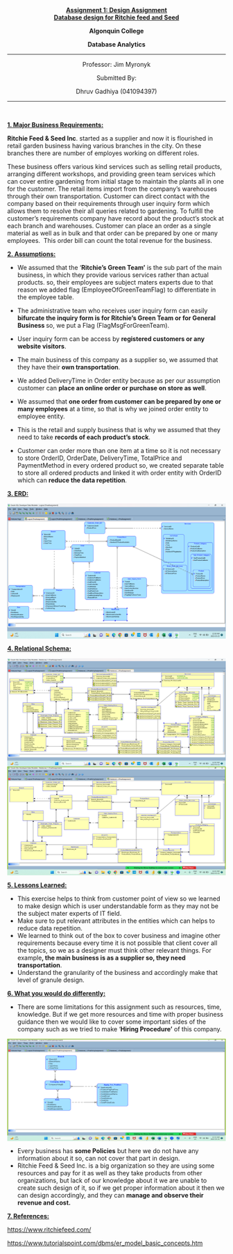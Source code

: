 <p style="text-align: center;"><strong><u>Assignment 1: Design Assignment<br /> Database design for Ritchie feed and Seed</u></strong></p>
<p style="text-align: center;"><strong>Algonquin College</strong></p>
<p style="text-align: center;"><strong>Database Analytics</strong></p>
<hr />
<p style="text-align: center;">Professor: Jim Myronyk</p>
<p style="text-align: center;">Submitted By:</p>
<p style="text-align: center;">Dhruv Gadhiya (041094397)</p>
<hr />
<p style="text-align: center;">&nbsp;</p>




<p><strong><u>1. Major Business Requirements:</u></strong></p>

<p><strong>Ritchie Feed &amp; Seed Inc</strong>. started as a supplier and now it is flourished in retail garden business having various branches in the city. On these branches there are number of employes working on different roles.</p>
<p>These business offers various kind services such as selling retail products, arranging different workshops, and providing green team services which can cover entire gardening from initial stage to maintain the plants all in one for the customer. The retail items import from the company&rsquo;s warehouses through their own transportation. Customer can direct contact with the company based on their requirements through user inquiry form which allows them to resolve their all queries related to gardening. To fulfill the customer&rsquo;s requirements company have record about the product&rsquo;s stock at each branch and warehouses. Customer can place an order as a single material as well as in bulk and that order can be prepared by one or many employees.&nbsp; This order bill can count the total revenue for the business.</p>



<p><strong><u>2. Assumptions:</u></strong></p>

<ul>
<li>We assumed that the &lsquo;<strong>Ritchie&rsquo;s Green Team&rsquo;</strong> is the sub part of the main business, in which they provide various services rather than actual products. so, their employees are subject maters experts due to that reason we added flag (EmployeeOfGreenTeamFlag) to differentiate in the employee table.</li>
</ul>

<ul>
<li>The administrative team who receives user inquiry form can easily<strong> bifurcate the inquiry form is for Ritchie&rsquo;s Green Team or for General Business </strong>so, we put a Flag (FlagMsgForGreenTeam).</li>
</ul>

<ul>
<li>User inquiry form can be access by <strong>registered customers or any website visitors</strong>.</li>
</ul>

<ul>
<li>The main business of this company as a supplier so, we assumed that they have their <strong>own transportation</strong>.</li>
</ul>

<ul>
<li>We added DeliveryTime in Order entity because as per our assumption customer can <strong>place an online order or purchase on store as well</strong>.</li>
</ul>

<ul>
<li>We assumed that <strong>one order from customer can be prepared by one or many employees</strong> at a time, so that is why we joined order entity to employee entity.</li>
</ul>

<ul>
<li>This is the retail and supply business that is why we assumed that they need to take <strong>records of each product&rsquo;s stock</strong>.</li>
</ul>

<ul>
<li>Customer can order more than one item at a time so it is not necessary to store OrderID, OrderDate, DeliveryTime, TotalPrice and PaymentMethod in every ordered product so, we created separate table to store all ordered products and linked it with order entity with OrderID which can <strong>reduce the data repetition</strong>.</li>
</ul>

<p><strong><u>3. ERD:</u></strong></p>
<img align="center" alt="Logical" src="https://github.com/dhvgadhiya99/DatabaseDesign-/blob/main/Logical.png">



<p><strong><u>4. Relational Schema:</u></strong></p>
<img align="center" alt="Relational" src="https://github.com/dhvgadhiya99/DatabaseDesign-/blob/main/Relational.png">
<img align="center" alt="Relational2" src="https://github.com/dhvgadhiya99/DatabaseDesign-/blob/main/Relational2.png">
<p><strong><u>5. Lessons Learned:</u></strong></p>

<ul>
<li>This exercise helps to think from customer point of view so we learned to make design which is user understandable form as they may not be the subject mater experts of IT field.</li>
<li>Make sure to put relevant attributes in the entities which can helps to reduce data repetition.</li>
<li>We learned to think out of the box to cover business and imagine other requirements because every time it is not possible that client cover all the topics, so we as a designer must think other relevant things. For example<strong>, the main business is as a supplier so, they need transportation</strong>.</li>
<li>Understand the granularity of the business and accordingly make that level of granule design.</li>
</ul>

<p><strong><u>6. What you would do differently:</u></strong></p>

<ul>
<li>There are some limitations for this assignment such as resources, time, knowledge. But if we get more resources and time with proper business guidance then we would like to cover some important sides of the company such as we tried to make &lsquo;<strong>Hiring Procedure&rsquo;</strong> of this company.</li>
</ul>
<img align="center" alt="Logical" src="https://github.com/dhvgadhiya99/DatabaseDesign-/blob/main/Additional.png">
<ul>
<li>Every business has <strong>some Policies</strong> but here we do not have any information about it so, can not cover that part in design.</li>
<li>Ritchie Feed &amp; Seed Inc. is a big organization so they are using some resources and pay for it as well as they take products from other organizations, but lack of our knowledge about it we are unable to create such design of it, so if we get proper information about it then we can design accordingly, and they can <strong>manage and observe their revenue and cost.</strong></li>
</ul>

<p><strong><u>7. References:</u></strong></p>

<p><a href="https://www.ritchiefeed.com/">https://www.ritchiefeed.com/</a>&nbsp;</p>
<p><a href="https://www.tutorialspoint.com/dbms/er_model_basic_concepts.htm">https://www.tutorialspoint.com/dbms/er_model_basic_concepts.htm</a></p>
<p>&nbsp;</p>
